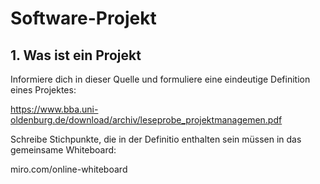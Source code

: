 # Software-Projekt
## 1. Was ist ein Projekt

Informiere dich in dieser Quelle und formuliere eine eindeutige Definition eines Projektes:  

https://www.bba.uni-oldenburg.de/download/archiv/leseprobe_projektmanagemen.pdf

Schreibe Stichpunkte, die in der Definitio enthalten sein müssen in das gemeinsame Whiteboard:  

miro.com/online-whiteboard
